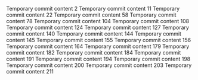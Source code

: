Temporary commit content 2
Temporary commit content 11
Temporary commit content 22
Temporary commit content 58
Temporary commit content 78
Temporary commit content 104
Temporary commit content 108
Temporary commit content 124
Temporary commit content 127
Temporary commit content 140
Temporary commit content 144
Temporary commit content 145
Temporary commit content 155
Temporary commit content 156
Temporary commit content 164
Temporary commit content 179
Temporary commit content 182
Temporary commit content 184
Temporary commit content 191
Temporary commit content 194
Temporary commit content 198
Temporary commit content 200
Temporary commit content 203
Temporary commit content 211
